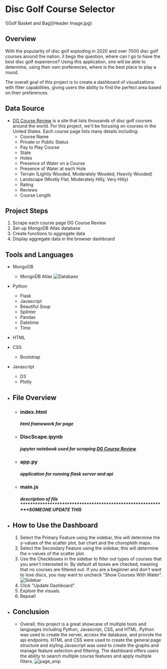 # Disc Golf Course Selector
![Golf Basket and Bag](Header Image.jpg)
## Overview

With the popularity of disc golf exploding in 2020 and over 7000 disc golf courses around the nation, it begs the question, where can I go to have the best disc golf experience? Using this application, one will be able to determine, using their own preferences, where is the best place to play a round.

The overall goal of this project is to create a dashboard of visualizations with filter capabilities, giving users the ability to find the perfect area based on their preferences.

## Data Source
- [DG Course Review](https://www.dgcoursereview.com/) is a site that lists thousands of disc golf courses around the world. For this project, we'll be focusing on courses in the United States. Each course page lists many details including:
    - Course Name
    - Private or Public Status
    - Pay to Play Course
    - State
    - Holes
    - Presence of Water on a Course
    - Presence of Water at each Hole
    - Terrain (Lightly Wooded, Moderately Wooded, Heavily Wooded)
    - Landscape (Mostly Flat, Moderately Hilly, Very Hilly)
    - Rating
    - Reviews
    - Course Length

## Project Steps
1. Scrape each course page DG Course Review
2. Set-up MongoDB Atlas database
3. Create functions to aggregate data
4. Display aggregate data in the browser dashboard

## Tools and Languages
- MongoDB
    - MongoDB Atlas
![Database](MongoDB.PNG)
- Python
    - Flask
    - Javascript
    - Beautiful Soup
    - Splinter
    - Pandas
    - Datetime
    - Time
- HTML
- CSS
  - Bootstrap
- Javascript
  - D3
  - Plotly

- ## File Overview
  - ### index.html
    ##### *html framework for page*
  - ### DiscScape.ipynb
    ##### *jupyter notebook used for scraping [DG Course Review](https://www.dgcoursereview.com/)*
  - ### app.py
    ##### *application for running flask server and api*
  - ### main.js
    ##### *description of file* ************************************************************SOMEONE UPDATE THIS

- ## How to Use the Dashboard
    1. Select the Primary Feature using the sidebar, this will determine the y-values of the scatter plot, bar chart and the choropleth maps.
    2. Select the Secondary Feature using the sidebar, this will determine the x-values of the scatter plot.
    3. Use the Checkboxes in the sidebar to filter out types of courses that you aren't interested in. By default all boxes are checked, meaning that no courses are filtered out. If you are a beginner and don't want to lose discs, you may want to uncheck "Show Courses With Water".
![Sidebar](Sidebar.PNG)
    4. Click "Update Dashboard".
    5. Explore the visuals.
    6. Repeat!

- ## Conclusion
    - Overall, this project is a great showcase of multiple tools and languages including Python, Javascript, CSS, and HTML. Python was used to create the server, access the database, and provide the api endpoints. HTML and CSS were used to create the general page structure and styling.Javascript was used to create the graphs and manage feature selection and filtering. The dashboard offers users the ability to search multiple course features and apply multiple filters.
    ![page_snip](PageSnip.PNG)

